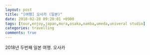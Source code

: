 ```yaml
---
layout: post
title: "[여행] 오사카 (일본)"
date: 2018-02-28 09:20:01 +0900
tags: [tour,enjoy,japan,mura,osaka,namba,umeda,univeral studio]
categories: travelling
comments: true
---
```

2018년 두번째 일본 여행. 오사카

